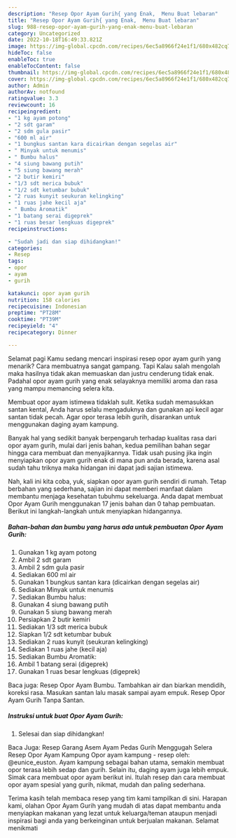 ```yaml
---
description: "Resep Opor Ayam Gurih{ yang Enak,  Menu Buat lebaran"
title: "Resep Opor Ayam Gurih{ yang Enak,  Menu Buat lebaran"
slug: 988-resep-opor-ayam-gurih-yang-enak-menu-buat-lebaran
category: Uncategorized
date: 2022-10-18T16:49:33.821Z
image: https://img-global.cpcdn.com/recipes/6ec5a8966f24e1f1/680x482cq70/opor-ayam-gurih-foto-resep-utama.jpg
hideToc: false
enableToc: true
enableTocContent: false
thumbnail: https://img-global.cpcdn.com/recipes/6ec5a8966f24e1f1/680x482cq70/opor-ayam-gurih-foto-resep-utama.jpg
cover: https://img-global.cpcdn.com/recipes/6ec5a8966f24e1f1/680x482cq70/opor-ayam-gurih-foto-resep-utama.jpg
author: Admin
authorAv: notfound
ratingvalue: 3.3
reviewcount: 16
recipeingredient:
- "1 kg ayam potong"
- "2 sdt garam"
- "2 sdm gula pasir"
- "600 ml air"
- "1 bungkus santan kara dicairkan dengan segelas air"
- " Minyak untuk menumis"
- " Bumbu halus"
- "4 siung bawang putih"
- "5 siung bawang merah"
- "2 butir kemiri"
- "1/3 sdt merica bubuk"
- "1/2 sdt ketumbar bubuk"
- "2 ruas kunyit seukuran kelingking"
- "1 ruas jahe kecil aja"
- " Bumbu Aromatik"
- "1 batang serai digeprek"
- "1 ruas besar lengkuas digeprek"
recipeinstructions:

- "Sudah jadi dan siap dihidangkan!"
categories:
- Resep
tags:
- opor
- ayam
- gurih

katakunci: opor ayam gurih 
nutrition: 158 calories
recipecuisine: Indonesian
preptime: "PT28M"
cooktime: "PT39M"
recipeyield: "4"
recipecategory: Dinner

---
```



Selamat pagi Kamu sedang mencari inspirasi resep opor ayam gurih yang menarik? Cara membuatnya sangat gampang. Tapi Kalau salah mengolah maka hasilnya tidak akan memuaskan dan justru cenderung tidak enak. Padahal opor ayam gurih yang enak selayaknya memiliki aroma dan rasa yang mampu memancing selera kita.


Membuat opor ayam istimewa tidaklah sulit. Ketika sudah memasukkan santan kental, Anda harus selalu mengaduknya dan gunakan api kecil agar santan tidak pecah. Agar opor terasa lebih gurih, disarankan untuk menggunakan daging ayam kampung.

Banyak hal yang sedikit banyak berpengaruh terhadap kualitas rasa dari opor ayam gurih, mulai dari jenis bahan, kedua pemilihan bahan segar hingga cara membuat dan menyajikannya. Tidak usah pusing jika ingin menyiapkan opor ayam gurih enak di mana pun anda berada, karena asal sudah tahu triknya maka hidangan ini dapat jadi sajian istimewa.


Nah, kali ini kita coba, yuk, siapkan opor ayam gurih sendiri di rumah. Tetap berbahan yang sederhana, sajian ini dapat memberi manfaat dalam membantu menjaga kesehatan tubuhmu sekeluarga. Anda dapat membuat Opor Ayam Gurih menggunakan 17 jenis bahan dan 0 tahap pembuatan. Berikut ini langkah-langkah untuk menyiapkan hidangannya.

<!--inarticleads1-->

##### Bahan-bahan dan bumbu yang harus ada untuk pembuatan Opor Ayam Gurih:

1. Gunakan 1 kg ayam potong
1. Ambil 2 sdt garam
1. Ambil 2 sdm gula pasir
1. Sediakan 600 ml air
1. Gunakan 1 bungkus santan kara (dicairkan dengan segelas air)
1. Sediakan  Minyak untuk menumis
1. Sediakan  Bumbu halus:
1. Gunakan 4 siung bawang putih
1. Gunakan 5 siung bawang merah
1. Persiapkan 2 butir kemiri
1. Sediakan 1/3 sdt merica bubuk
1. Siapkan 1/2 sdt ketumbar bubuk
1. Sediakan 2 ruas kunyit (seukuran kelingking)
1. Sediakan 1 ruas jahe (kecil aja)
1. Sediakan  Bumbu Aromatik:
1. Ambil 1 batang serai (digeprek)
1. Gunakan 1 ruas besar lengkuas (digeprek)


Baca juga: Resep Opor Ayam Bumbu. Tambahkan air dan biarkan mendidih, koreksi rasa. Masukan santan lalu masak sampai ayam empuk. Resep Opor Ayam Gurih Tanpa Santan. 

<!--inarticleads2-->

##### Instruksi untuk buat Opor Ayam Gurih:


1. Selesai dan siap dihidangkan!

Baca Juga: Resep Garang Asem Ayam Pedas Gurih Menggugah Selera Resep Opor Ayam Kampung Opor ayam kampung - resep oleh: @eunice_euston. Ayam kampung sebagai bahan utama, semakin membuat opor terasa lebih sedap dan gurih. Selain itu, daging ayam juga lebih empuk. Simak cara membuat opor ayam berikut ini. Itulah resep dan cara membuat opor ayam spesial yang gurih, nikmat, mudah dan paling sederhana. 

Terima kasih telah membaca resep yang tim kami tampilkan di sini. Harapan kami, olahan Opor Ayam Gurih yang mudah di atas dapat membantu anda menyiapkan makanan yang lezat untuk keluarga/teman ataupun menjadi inspirasi bagi anda yang berkeinginan untuk berjualan makanan. Selamat menikmati
